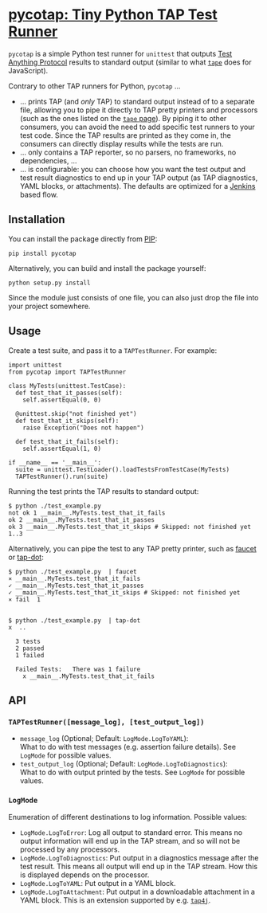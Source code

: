 # [pycotap: Tiny Python TAP Test Runner](https://el-tramo.be/pycotap)

`pycotap` is a simple Python test runner for ``unittest`` that outputs 
[Test Anything Protocol](http://testanything.org) results to standard output 
(similar to what [`tape`](https://www.npmjs.com/package/tape) does for JavaScript).

Contrary to other TAP runners for Python, `pycotap` ...

- ... prints TAP (and *only* TAP) to standard output instead of to a separate file,
  allowing you to pipe it directly to TAP pretty printers and processors 
  (such as the ones listed on
  the [`tape` page](https://www.npmjs.com/package/tape#pretty-reporters)). By
  piping it to other consumers, you can avoid the need to add 
  specific test runners to your test code. Since the TAP results
  are printed as they come in, the consumers can directly display results while 
  the tests are run.
- ... only contains a TAP reporter, so no parsers, no frameworks, no dependencies, ...
- ... is configurable: you can choose how you want the test output and test result
  diagnostics to end up in your TAP output (as TAP diagnostics, YAML blocks, or 
  attachments). The defaults are optimized for a [Jenkins](http://jenkins-ci.org) based
  flow.


## Installation

You can install the package directly from [PIP](https://pypi.python.org):

    pip install pycotap

Alternatively, you can build and install the package yourself:

    python setup.py install

Since the module just consists of one file, you can also just drop the file into
your project somewhere.


## Usage

Create a test suite, and pass it to a `TAPTestRunner`.
For example:

    import unittest
    from pycotap import TAPTestRunner

    class MyTests(unittest.TestCase):
      def test_that_it_passes(self):
        self.assertEqual(0, 0)

      @unittest.skip("not finished yet")
      def test_that_it_skips(self): 
        raise Exception("Does not happen")

      def test_that_it_fails(self):
        self.assertEqual(1, 0)

    if __name__ == '__main__':
      suite = unittest.TestLoader().loadTestsFromTestCase(MyTests)
      TAPTestRunner().run(suite)

Running the test prints the TAP results to standard output:

    $ python ./test_example.py 
    not ok 1 __main__.MyTests.test_that_it_fails
    ok 2 __main__.MyTests.test_that_it_passes
    ok 3 __main__.MyTests.test_that_it_skips # Skipped: not finished yet
    1..3
    
Alternatively, you can pipe the test to any TAP pretty printer, such as
[faucet](https://github.com/substack/faucet) or 
[tap-dot](https://github.com/scottcorgan/tap-dot):

    $ python ./test_example.py  | faucet
    ⨯ __main__.MyTests.test_that_it_fails
    ✓ __main__.MyTests.test_that_it_passes
    ✓ __main__.MyTests.test_that_it_skips # Skipped: not finished yet
    ⨯ fail  1


    $ python ./test_example.py  | tap-dot 
    x  ..  

      3 tests
      2 passed
      1 failed  

      Failed Tests:   There was 1 failure
        x __main__.MyTests.test_that_it_fails


## API

### `TAPTestRunner([message_log], [test_output_log])`

- `message_log` (Optional; Default: `LogMode.LogToYAML`):  
  What to do with test messages (e.g. assertion failure details). 
  See `LogMode` for possible values.
- `test_output_log` (Optional; Default: `LogMode.LogToDiagnostics`):  
  What to do with output printed by the tests.
  See `LogMode` for possible values.


### `LogMode`

Enumeration of different destinations to log information. Possible values:

- `LogMode.LogToError`: Log all output to standard error. This means no output 
  information will end up in the TAP stream, and so will not be processed by any 
  processors.
- `LogMode.LogToDiagnostics`: Put output in a diagnostics message 
  after the test result. This means all output will end up in the TAP stream. How 
  this is displayed depends on the processor.
- `LogMode.LogToYAML`: Put output in a YAML block.
- `LogMode.LogToAttachment`: Put output in a downloadable attachment in a YAML block. 
  This is an extension supported by e.g. [`tap4j`](http://tap4j.org).
